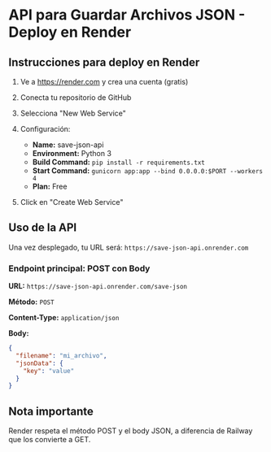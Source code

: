 # API para Guardar Archivos JSON - Deploy en Render

## Instrucciones para deploy en Render

1. Ve a https://render.com y crea una cuenta (gratis)
2. Conecta tu repositorio de GitHub
3. Selecciona "New Web Service"
4. Configuración:
   - **Name:** save-json-api
   - **Environment:** Python 3
   - **Build Command:** `pip install -r requirements.txt`
   - **Start Command:** `gunicorn app:app --bind 0.0.0.0:$PORT --workers 4`
   - **Plan:** Free

5. Click en "Create Web Service"

## Uso de la API

Una vez desplegado, tu URL será: `https://save-json-api.onrender.com`

### Endpoint principal: POST con Body

**URL:** `https://save-json-api.onrender.com/save-json`

**Método:** `POST`

**Content-Type:** `application/json`

**Body:**
```json
{
  "filename": "mi_archivo",
  "jsonData": {
    "key": "value"
  }
}
```

## Nota importante

Render respeta el método POST y el body JSON, a diferencia de Railway que los convierte a GET.

